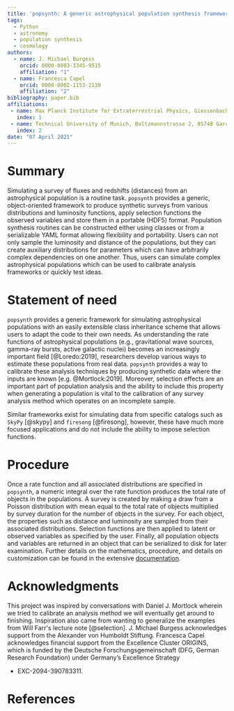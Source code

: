 ```yaml
---
title: 'popsynth: A generic astrophysical population synthesis framework'
tags:
  - Python
  - astronomy
  - population synthesis
  - cosmology
authors:
  - name: J. Michael Burgess
    orcid: 0000-0003-3345-9515
    affiliation: "1"
  - name: Francesca Capel
    orcid: 0000-0002-1153-2139
    affiliation: "2"
bibliography: paper.bib
affiliations:
 - name: Max Planck Institute for Extraterrestrial Physics, Giessenbachstrasse, 85748 Garching, Germany
   index: 1
 - name: Technical University of Munich, Boltzmannstrasse 2, 85748 Garching, Germany
   index: 2
date: "07 April 2021"
---
```


# Summary

Simulating a survey of fluxes and redshifts (distances) from an
astrophysical population is a routine task. `popsynth` provides a
generic, object-oriented framework to produce synthetic surveys from
various distributions and luminosity functions, apply selection
functions the observed variables and store them in a portable (HDF5)
format. Population synthesis routines can be constructed either using
classes or from a serializable YAML format allowing flexibility and
portability. Users can not only sample the luminosity and distance of
the populations, but they can create auxiliary distributions for
parameters which can have arbitrarily complex dependencies on one
another. Thus, users can simulate complex astrophysical populations
which can be used to calibrate analysis frameworks or quickly test
ideas.

# Statement of need

`popsynth` provides a generic framework for simulating astrophysical
populations with an easily extensible class inheritance scheme that
allows users to adapt the code to their own needs. As understanding
the rate functions of astrophysical populations (e.g., gravitational
wave sources, gamma-ray bursts, active galactic nuclei) becomes an
increasingly important field [@Loredo:2019], researchers develop
various ways to estimate these populations from real data. `popsynth`
provides a way to calibrate these analysis techniques by producing
synthetic data where the inputs are known
[e.g. @Mortlock:2019]. Moreover, selection effects are an important
part of population analysis and the ability to include this property
when generating a population is vital to the calibration of any survey
analysis method which operates on an incomplete sample.

Similar frameworks exist for simulating data from specific catalogs
such as `SkyPy` [@skypy] and `firesong` [@firesong], however, these
have much more focused applications and do not include the ability to
impose selection functions.

# Procedure

Once a rate function and all associated distributions are specified in
`popsynth`, a numeric integral over the rate function produces the
total rate of objects in the populations. A survey is created by
making a draw from a Poisson distribution with mean equal to the total
rate of objects multiplied by survey duration for the number of
objects in the survey. For each object, the properties such as
distance and luminosity are sampled from their associated
distributions. Selection functions are then applied to latent or
observed variables as specified by the user. Finally, all population
objects and variables are returned in an object that can be serialized
to disk for later examination. Further details on the mathematics,
procedure, and details on customization can be found in the extensive
[documentation](https://popsynth.readthedocs.io/).


# Acknowledgments

This project was inspired by conversations with Daniel J. Mortlock
wherein we tried to calibrate an analysis method we will eventually
get around to finishing. Inspiration also came from wanting to
generalize the examples from Will Farr's lecture note
[@selection]. J. Michael Burgess acknowledges support from the
Alexander von Humboldt Stiftung. Francesca Capel acknowledges
financial support from the Excellence Cluster ORIGINS, which is funded
by the Deutsche Forschungsgemeinschaft (DFG, German Research
Foundation) under Germany’s Excellence Strategy
- EXC-2094-390783311.

# References
